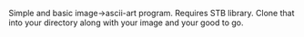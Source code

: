 Simple and basic image->ascii-art program. Requires STB library. Clone that into your directory along with your image and your good to go.
